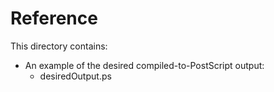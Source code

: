 <!-- README.md -->
# Reference

This directory contains:

- An example of the desired compiled-to-PostScript output:
    * desiredOutput.ps